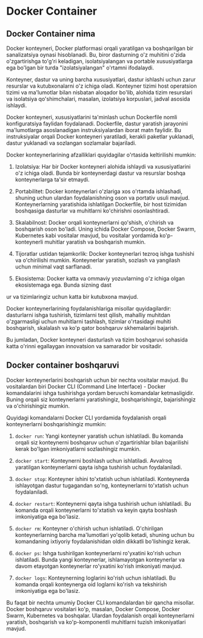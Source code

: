 # Docker Container 

## Docker Container nima

Docker konteyneri, Docker platformasi orqali yaratilgan va boshqarilgan bir sanalizatsiya oynasi hisoblanadi. Bu, biror dasturning o'z muhitini o'zida o'zgartirishga to'g'ri keladigan, isolatsiyalangan va portable xususiyatlarga ega bo'lgan bir turda "izolatsiyalangan" o'rtamni ifodalaydi.

Konteyner, dastur va uning barcha xususiyatlari, dastur ishlashi uchun zarur resurslar va kutubxonalarni o'z ichiga oladi. Konteyner tizimi host operatsion tizimi va ma'lumotlar bilan nisbatan aloqador bo'lib, alohida tizim resurslari va isolatsiya qo'shimchalari, masalan, izolatsiya korpuslari, jadval asosida ishlaydi.

Docker konteyneri, xususiyatlarini ta'minlash uchun Dockerfile nomli konfiguratsiya faylidan foydalanadi. Dockerfile, dastur yaratish jarayonini ma'lumotlarga asoslanadigan instruksiyalardan iborat matn faylidir. Bu instruksiyalar orqali Docker konteyneri yaratiladi, kerakli paketlar yuklanadi, dastur yuklanadi va sozlangan sozlamalar bajariladi.

Docker konteynerlarining afzalliklari quyidagilar o'rtasida keltirilishi mumkin:

1. Izolatsiya: Har bir Docker konteyneri alohida ishlaydi va xususiyatlarini o'z ichiga oladi. Bunda bir konteynerdagi dastur va resurslar boshqa konteynerlarga ta'sir etmaydi.

2. Portabilitet: Docker konteynerlari o'zlariga xos o'rtamda ishlashadi, shuning uchun ulardan foydalanishning oson va portativ usuli mavjud. Konteynerlarning yaratishida ishlatilgan Dockerfile, bir host tizimidan boshqasiga dasturlar va muhitlarni ko'chirishni osonlashtiradi.

3. Skalabilnost: Docker orqali konteynerlarni qo'shish, o'chirish va boshqarish oson bo'ladi. Uning ichida Docker Compose, Docker Swarm, Kubernetes kabi vositalar mavjud, bu vositalar yordamida ko'p-konteynerli muhitlar yaratish va boshqarish mumkin.

4. Tijoratlar ustidan tejamkorlik: Docker konteynerlari tezroq ishga tushishi va o'chirilishi mumkin. Konteynerlar yaratish, sozlash va yangilash uchun minimal vaqt sarflanadi.

5. Ekosistema: Docker katta va ommaviy yozuvlarning o'z ichiga olgan ekosistemaga ega. Bunda sizning dast

ur va tizimlaringiz uchun katta bir kutubxona mavjud.

Docker konteynerlarining foydalanishlariga misollar quyidagilardir: dasturlarni ishga tushirish, tizimlarni test qilish, mahalliy muhitdan o'zgarmasligi uchun muhitlarni tashlash, tizimlar o'rtasidagi muhiti boshqarish, skalalash va ko'p qator boshqaruv skhemalarini bajarish.

Bu jumladan, Docker konteyneri dasturlash va tizim boshqaruvi sohasida katta o'rinni egallaygan innovatsion va samarador bir vositadir.

## Docker container boshqaruvi

Docker konteynerlarini boshqarish uchun bir nechta vositalar mavjud. Bu vositalardan biri Docker CLI (Command Line Interface) - Docker komandalarini ishga tushirishga yordam beruvchi komandalar ketmasligidir. Buning orqali siz konteynerlarni yaratishingiz, boshqarishingiz, bajarishingiz va o'chirishingiz mumkin.

Quyidagi komandalarni Docker CLI yordamida foydalanish orqali konteynerlarni boshqarishingiz mumkin:

1. `docker run`: Yangi konteyner yaratish uchun ishlatiladi. Bu komanda orqali siz konteynerni boshqaruv uchun o'zgartirishlar bilan bajarilishi kerak bo'lgan imkoniyatlarni sozlashingiz mumkin.

2. `docker start`: Konteynerni boshlash uchun ishlatiladi. Avvalroq yaratilgan konteynerlarni qayta ishga tushirish uchun foydalaniladi.

3. `docker stop`: Konteyner ishini to'xtatish uchun ishlatiladi. Konteynerda ishlayotgan dastur tugagandan so'ng, konteynerlarni to'xtatish uchun foydalaniladi.

4. `docker restart`: Konteynerni qayta ishga tushirish uchun ishlatiladi. Bu komanda orqali konteynerlarni to'xtatish va keyin qayta boshlash imkoniyatiga ega bo'lasiz.

5. `docker rm`: Konteyner o'chirish uchun ishlatiladi. O'chirilgan konteynerlarning barcha ma'lumotlari yo'qolib ketadi, shuning uchun bu komandaning ixtiyoriy foydalanishidan oldin dikkatli bo'lishingiz kerak.

6. `docker ps`: Ishga tushirilgan konteynerlarni ro'yxatini ko'rish uchun ishlatiladi. Bunda yangi konteynerlar, ishlamayotgan konteynerlar va davom etayotgan konteynerlar ro'yxatini ko'rish imkoniyati mavjud.

7. `docker logs`: Konteynerning loglarini ko'rish uchun ishlatiladi. Bu komanda orqali konteynerga oid loglarni ko'rish va tekshirish imkoniyatiga ega bo'lasiz.

Bu faqat bir nechta umumiy Docker CLI komandalardan bir qancha misollar. Docker boshqaruv vositalari ko'p, masalan, Docker Compose, Docker Swarm, Kubernetes va boshqalar. Ulardan foydalanish orqali konteynerlarni yaratish, boshqarish va ko'p-komponentli muhitlarni tuzish imkoniyatlari mavjud.


